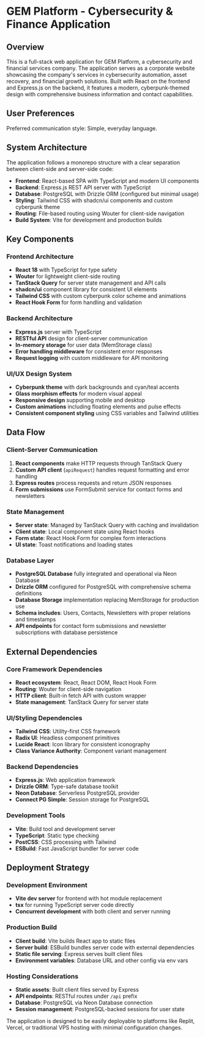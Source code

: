 # GEM Platform - Cybersecurity & Finance Application

## Overview

This is a full-stack web application for GEM Platform, a cybersecurity and financial services company. The application serves as a corporate website showcasing the company's services in cybersecurity automation, asset recovery, and financial growth solutions. Built with React on the frontend and Express.js on the backend, it features a modern, cyberpunk-themed design with comprehensive business information and contact capabilities.

## User Preferences

Preferred communication style: Simple, everyday language.

## System Architecture

The application follows a monorepo structure with a clear separation between client-side and server-side code:

- **Frontend**: React-based SPA with TypeScript and modern UI components
- **Backend**: Express.js REST API server with TypeScript
- **Database**: PostgreSQL with Drizzle ORM (configured but minimal usage)
- **Styling**: Tailwind CSS with shadcn/ui components and custom cyberpunk theme
- **Routing**: File-based routing using Wouter for client-side navigation
- **Build System**: Vite for development and production builds

## Key Components

### Frontend Architecture
- **React 18** with TypeScript for type safety
- **Wouter** for lightweight client-side routing
- **TanStack Query** for server state management and API calls
- **shadcn/ui** component library for consistent UI elements
- **Tailwind CSS** with custom cyberpunk color scheme and animations
- **React Hook Form** for form handling and validation

### Backend Architecture
- **Express.js** server with TypeScript
- **RESTful API** design for client-server communication
- **In-memory storage** for user data (MemStorage class)
- **Error handling middleware** for consistent error responses
- **Request logging** with custom middleware for API monitoring

### UI/UX Design System
- **Cyberpunk theme** with dark backgrounds and cyan/teal accents
- **Glass morphism effects** for modern visual appeal
- **Responsive design** supporting mobile and desktop
- **Custom animations** including floating elements and pulse effects
- **Consistent component styling** using CSS variables and Tailwind utilities

## Data Flow

### Client-Server Communication
1. **React components** make HTTP requests through TanStack Query
2. **Custom API client** (`apiRequest`) handles request formatting and error handling
3. **Express routes** process requests and return JSON responses
4. **Form submissions** use FormSubmit service for contact forms and newsletters

### State Management
- **Server state**: Managed by TanStack Query with caching and invalidation
- **Client state**: Local component state using React hooks
- **Form state**: React Hook Form for complex form interactions
- **UI state**: Toast notifications and loading states

### Database Layer
- **PostgreSQL Database** fully integrated and operational via Neon Database
- **Drizzle ORM** configured for PostgreSQL with comprehensive schema definitions
- **Database Storage** implementation replacing MemStorage for production use
- **Schema includes**: Users, Contacts, Newsletters with proper relations and timestamps
- **API endpoints** for contact form submissions and newsletter subscriptions with database persistence

## External Dependencies

### Core Framework Dependencies
- **React ecosystem**: React, React DOM, React Hook Form
- **Routing**: Wouter for client-side navigation
- **HTTP client**: Built-in fetch API with custom wrapper
- **State management**: TanStack Query for server state

### UI/Styling Dependencies
- **Tailwind CSS**: Utility-first CSS framework
- **Radix UI**: Headless component primitives
- **Lucide React**: Icon library for consistent iconography
- **Class Variance Authority**: Component variant management

### Backend Dependencies
- **Express.js**: Web application framework
- **Drizzle ORM**: Type-safe database toolkit
- **Neon Database**: Serverless PostgreSQL provider
- **Connect PG Simple**: Session storage for PostgreSQL

### Development Tools
- **Vite**: Build tool and development server
- **TypeScript**: Static type checking
- **PostCSS**: CSS processing with Tailwind
- **ESBuild**: Fast JavaScript bundler for server code

## Deployment Strategy

### Development Environment
- **Vite dev server** for frontend with hot module replacement
- **tsx** for running TypeScript server code directly
- **Concurrent development** with both client and server running

### Production Build
- **Client build**: Vite builds React app to static files
- **Server build**: ESBuild bundles server code with external dependencies
- **Static file serving**: Express serves built client files
- **Environment variables**: Database URL and other config via env vars

### Hosting Considerations
- **Static assets**: Built client files served by Express
- **API endpoints**: RESTful routes under `/api` prefix
- **Database**: PostgreSQL via Neon Database connection
- **Session management**: PostgreSQL-backed sessions for user state

The application is designed to be easily deployable to platforms like Replit, Vercel, or traditional VPS hosting with minimal configuration changes.